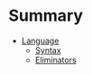 Summary
=======

-	[Language](language/README.md)
	-	[Syntax](language/syntax.md)
	-	[Eliminators](language/eliminators.md)
